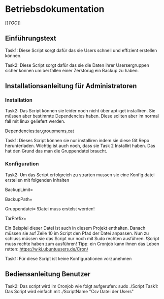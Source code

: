 # Betriebsdokumentation
[[_TOC_]]
## Einführungstext 

Task1: Diese Script sorgt dafür das sie Users schnell und effizient erstellen können.

Task2: Diese Script sorgt dafür das sie die Daten ihrer Usersergruppen sicher können um bei fallen einer Zerstörug ein Backup zu haben.

## Installationsanleitung für Administratoren

### Installation
Task2: Das Script können sie leider noch nicht über apt-get installiren. Sie müssen aber bestimmte Dependencies haben. Diese sollten aber im normal fall mit linux geliefert werden.

Dependencies:tar,groupmems,cat 

Task1: Dieses Script können sie nur installiren indem sie diese Git Repo herunterladen. Wichtig ist auch noch, dass sie Task 2 Installirt haben. Das hat den Grund das man die Gruppendatei braucht.
### Konfiguration
Task2:
Um das Script erfolgreich zu strarten mussen sie eine Konfig datei erstellen mit folgenden Inhalten

BackupLimit=

BackupPath=

Gruppendatei= !Datei muss erstelst werden!

TarPrefix=

Ein Beispiel dieser Datei ist auch in diesem Projekt enthalten.
Danach müssen sie auf Zeile 10 im Script den Pfad der Datei anpassen.
Nun zu schluss müssen sie das Script nur noch mit Sudo rechten ausführen. 
!Script muss rechte haben zum ausführen!
Tipp: ein Cronjob kann ihnen das Leben retten: https://wiki.ubuntuusers.de/Cron/

Task1: Für diese Script ist keine Konfigurationen vorzunehmen
## Bediensanleitung Benutzer
Task2: Das script wird im Cronjob wie folgt aufgerufen: sudo ./Script
Task1: Das Script wird einfach mit ./ScriptName "Csv Datei der Users"
